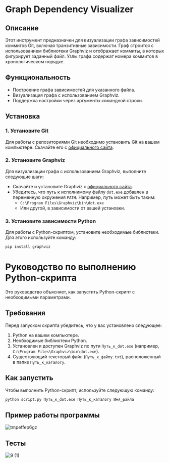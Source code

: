 # Graph Dependency Visualizer

## Описание
Этот инструмент предназначен для визуализации графа зависимостей коммитов Git, включая транзитивные зависимости. Граф строится с использованием библиотеки Graphviz и отображает коммиты, в которых фигурирует заданный файл. Узлы графа содержат номера коммитов в хронологическом порядке.

## Функциональность
- Построение графа зависимостей для указанного файла.
- Визуализация графа с использованием Graphviz.
- Поддержка настройки через аргументы командной строки.

## Установка

### 1. Установите Git
Для работы с репозиториями Git необходимо установить Git на вашем компьютере. Скачайте его с [официального сайта](https://git-scm.com/).

### 2. Установите Graphviz
Для визуализации графа с использованием Graphviz, выполните следующие шаги:
- Скачайте и установите Graphviz с [официального сайта](https://graphviz.org/download/).
- Убедитесь, что путь к исполнимому файлу `dot.exe` добавлен в переменную окружения `PATH`. Например, путь может быть таким:
  - `C:\Program Files\Graphviz\bin\dot.exe`
  - Или другой, в зависимости от вашей установки.

### 3. Установите зависимости Python
Для работы с Python-скриптом, установите необходимые библиотеки. Для этого используйте команду:
```bash
pip install graphviz
```
# Руководство по выполнению Python-скрипта

Это руководство объясняет, как запустить Python-скрипт с необходимыми параметрами.

## Требования

Перед запуском скрипта убедитесь, что у вас установлено следующее:

1. Python на вашем компьютере.
2. Необходимые библиотеки Python.
3. Установлен и доступен Graphviz по пути `Путь_к_dot.exe` (например, `C:\Program Files\Graphviz\bin\dot.exe`).
4. Существующий текстовый файл (`Путь_к_файлу.txt`), расположенный в папке `Путь_к_каталогу`.

## Как запустить

Чтобы выполнить Python-скрипт, используйте следующую команду:

```bash
python script.py Путь_к_dot.exe Путь_к_каталогу Имя_файла
```
## Пример работы программы
![tmpeffep6gz](https://github.com/user-attachments/assets/e706a6dc-959f-4ea2-82ba-2ad73ef5352f)

## Тесты
![9 (1)](https://github.com/user-attachments/assets/98b860e1-9a37-41f3-9f2a-60c76ca5e564)

